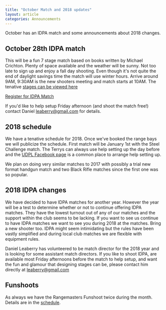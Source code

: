 ```yaml
---
title: "October Match and 2018 updates"
layout: article
categories: Announcements
---
```


October has an IDPA match and some announcements about 2018 changes.

## October 28th IDPA match

This will be a fun 7 stage match based on books written by Michael Crichton. Plenty of space available and the weather will be sunny. Not too late to sign up and enjoy a fall day shooting. Even though it's not quite the end of daylight savings time the match will use winter hours. Arrive around 9AM, 9:30AM is the new shooters meeting and match starts at 10AM. The tenative [stages can be viewed here](http://www.udpl.net/files/cofs/2017-10_IDPA.pdf)

[Register for IDPA Match](https://practiscore.com/udpl-2017-october-idpa-match)

If you'd like to help setup Friday afternoon (and shoot the match free!) contact Daniel <leaberry@gmail.com> for details.

## 2018 schedule

We have a tenative schedule for 2018. Once we've booked the range bays we will publicize the schedule. First match will be January 1st with the Steel Challenge match. The Terrys can always use help setting up the day before and the [UDPL Facebook page](http://www.facebook.com/group.php?gid=104429186260375&ref=ts) is a common place to arrange help setting up.

We plan on doing very similar matches to 2017 with possibly a trial new format handgun match and two Black Rifle matches since the first one was so popular.


## 2018 IDPA changes

We have decided to have IDPA matches for another year. However the year will be a test to determine whether or not to continue offering IDPA matches. They have the lowest turnout out of any of our matches and the support within the club seems to be lacking. If you want to see us continue to have IDPA matches we want to see you during 2018 at the matches. Bring a new shooter too. IDPA might seem intimidating but the rules have been vastly simplified and during local club matches we are flexible with equipment rules.

Daniel Leaberry has volunteered to be match director for the 2018 year and is looking for some assistant match directors. If you like to shoot IDPA, are available most Friday afternoons before the match to help setup, and want the fun and glamour that designing stages can be, please contact him directly at <leaberry@gmail.com>


## Funshoots

As always we have the Rangemasters Funshoot twice during the month. Details are in the [schedule](http://www.udpl.net/schedule/).



